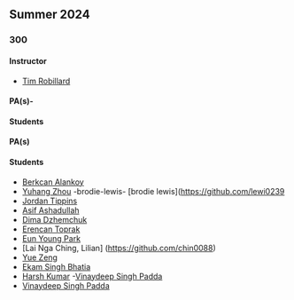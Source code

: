

## Summer 2024

### 300

#### Instructor


- [Tim Robillard](https://github.com/TimRobillard)

#### PA(s)- 

#### Students

#### PA(s)

#### Students
- [Berkcan Alankoy](https://github.com/alan0053)
- [Yuhang Zhou](https://github.com/zhou0244)
-brodie-lewis- [brodie lewis](https://github.com/lewi0239
- [Jordan Tippins](https://github.com/tipp0025)
- [Asif Ashadullah](https://github.com/asha0012-asif)
- [Dima Dzhemchuk](https://github.com/ddzhemchuk)
- [Erencan Toprak](https://github.com/topr0001)
- [Eun Young Park](https://github.com/park0613)
- [Lai Nga Ching, Lilian] (https://github.com/chin0088)
- [Yue Zeng](https://github.com/zeng0057)
- [Ekam Singh Bhatia](https://github.com/bhat0155)
- [Harsh Kumar](https://github.com/hars0030)
-[Vinaydeep Singh Padda](https://github.com/padda0017)
- [Vinaydeep Singh Padda](https://github.com/padda0017)
